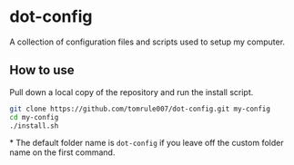 # dot-config

A collection of configuration files and scripts used to setup my computer.

## How to use

Pull down a local copy of the repository and run the install script.

```bash
git clone https://github.com/tomrule007/dot-config.git my-config
cd my-config
./install.sh
```

\* The default folder name is `dot-config` if you leave off the custom folder name on the first command.

